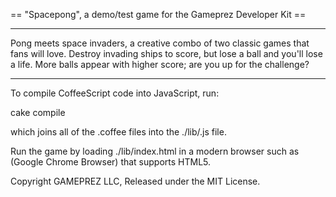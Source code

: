 == "Spacepong", a demo/test game for the Gameprez Developer Kit ==

---

Pong meets space invaders, a creative combo of two classic games that fans will love. 
Destroy invading ships to score, but lose a ball and you'll lose a life. 
More balls appear with higher score; are you up for the challenge?

---

To compile CoffeeScript code into JavaScript, run:

cake compile

which joins all of the .coffee files into the ./lib/.js file. 

Run the game by loading ./lib/index.html in a modern browser such as (Google Chrome Browser) that supports HTML5.

Copyright GAMEPREZ LLC, Released under the MIT License.
